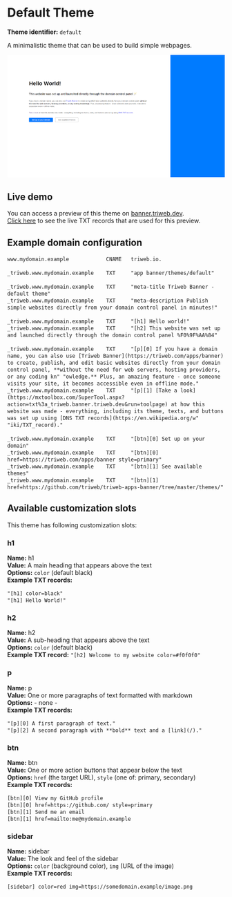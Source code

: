 # Default Theme

**Theme identifier:** `default`

A minimalistic theme that can be used to build simple webpages.

![Default theme](preview.png)

## Live demo

You can access a preview of this theme on [banner.triweb.dev](https://banner.triweb.dev/).<br/>
[Click here](https://mxtoolbox.com/SuperTool.aspx?action=txt%3a_triweb.banner.triweb.dev&run=toolpage) to see the live TXT records that are used for this preview. 

## Example domain configuration

```
www.mydomain.example            CNAME   triweb.io.

_triweb.www.mydomain.example    TXT     "app banner/themes/default"

_triweb.www.mydomain.example    TXT     "meta-title Triweb Banner - default theme"
_triweb.www.mydomain.example    TXT     "meta-description Publish simple websites directly from your domain control panel in minutes!"

_triweb.www.mydomain.example    TXT     "[h1] Hello world!"
_triweb.www.mydomain.example    TXT     "[h2] This website was set up and launched directly through the domain control panel %F0%9F%AA%84"

_triweb.www.mydomain.example    TXT     "[p][0] If you have a domain name, you can also use [Triweb Banner](https://triweb.com/apps/banner) to create, publish, and edit basic websites directly from your domain control panel, **without the need for web servers, hosting providers, or any coding kn" "owledge.** Plus, an amazing feature - once someone visits your site, it becomes accessible even in offline mode."
_triweb.www.mydomain.example    TXT     "[p][1] [Take a look](https://mxtoolbox.com/SuperTool.aspx?action=txt%3a_triweb.banner.triweb.dev&run=toolpage) at how this website was made - everything, including its theme, texts, and buttons was set up using [DNS TXT records](https://en.wikipedia.org/w" "iki/TXT_record)."

_triweb.www.mydomain.example    TXT     "[btn][0] Set up on your domain"
_triweb.www.mydomain.example    TXT     "[btn][0] href=https://triweb.com/apps/banner style=primary"
_triweb.www.mydomain.example    TXT     "[btn][1] See available themes"
_triweb.www.mydomain.example    TXT     "[btn][1] href=https://github.com/triweb/triweb-apps-banner/tree/master/themes/"

```

## Available customization slots

This theme has following customization slots:

### h1

**Name:**       h1<br/>
**Value:**      A main heading that appears above the text<br/>
**Options:**    `color` (default black)<br/>
**Example TXT records:** 
```
"[h1] color=black"
"[h1] Hello World!"
```

### h2

**Name:**       h2<br/>
**Value:**      A sub-heading that appears above the text<br/>
**Options:**    `color` (default black)<br/>
**Example TXT record:** ```"[h2] Welcome to my website color=#f0f0f0"```

### p

**Name:**       p<br/>
**Value:**      One or more paragraphs of text formatted with markdown<br/>
**Options:**    - none -<br/>
**Example TXT records:** 
```
"[p][0] A first paragraph of text."
"[p][2] A second paragraph with **bold** text and a [link](/)."
```

### btn

**Name:**       btn<br/>
**Value:**      One or more action buttons that appear below the text<br/>
**Options:**    `href` (the target URL), `style` (one of: primary, secondary)<br/>
**Example TXT records:**
```
[btn][0] View my GitHub profile
[btn][0] href=https://github.com/ style=primary
[btn][1] Send me an email
[btn][1] href=mailto:me@mydomain.example
```

### sidebar

**Name:**       sidebar<br/>
**Value:**      The look and feel of the sidebar<br/>
**Options:**    `color` (background color), `img` (URL of the image)<br/>
**Example TXT records:**
```
[sidebar] color=red img=https://somedomain.example/image.png
```
